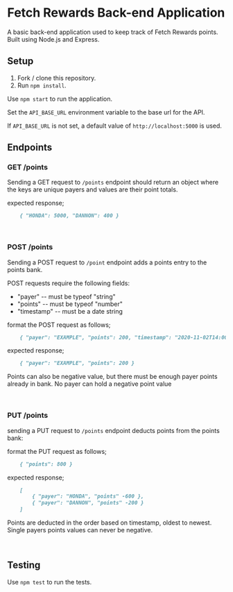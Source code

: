 # Fetch Rewards Back-end Application

A basic back-end application used to keep track of Fetch Rewards points. Built using Node.js and Express. 


## Setup

1. Fork / clone this repository.
1. Run `npm install`.

Use `npm start` to run the application.

Set the `API_BASE_URL` environment variable to the base url for the API.

If `API_BASE_URL` is not set, a default value of `http://localhost:5000` is used.


## Endpoints

### GET /points
Sending a GET request to `/points` endpoint should return an object where the keys are unique payers and values are their point totals.

expected response;
```md
    { "HONDA": 5000, "DANNON": 400 }
```
&nbsp;

### POST /points
Sending a POST request to `/point` endpoint adds a points entry to the points bank.

POST requests require the following fields:
- "payer" -- must be typeof "string"
- "points" -- must be typeof "number"
- "timestamp" -- must be a date string

format the POST request as follows;
```md
    { "payer": "EXAMPLE", "points": 200, "timestamp": "2020-11-02T14:00:00Z" }
```

expected response;
```md
    { "payer": "EXAMPLE", "points": 200 }
```
Points can also be negative value, but there must be enough payer points already in bank. No payer can hold a negative point value

&nbsp;

### PUT /points
sending a PUT request to `/points` endpoint deducts points from the points bank:

format the PUT request as follows;
```md
    { "points": 800 }
```

expected response;
```md
    [
        { "payer": "HONDA", "points" -600 },
        { "payer": "DANNON", "points" -200 }
    ]
```
Points are deducted in the order based on timestamp, oldest to newest. Single payers points values can never be negative. 

&nbsp;

## Testing
Use `npm test` to run the tests.
